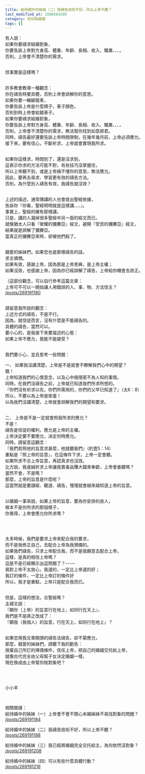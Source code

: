 ```yaml
---
title: 給待婚中的姊妹（二）我禱告技術不好，所以上帝不聽？
last_modified_at: 1568564280
category: 信仰與婚姻
tags: []
---
```


<p>有人說：<br>
如果你要禱求結婚對象，<br>
你要告訴上帝對方身高、體重、年齡、長相、收入、職業、、、，<br>
否則，上帝會不清楚你的需求。</p>

<p><br>
但事實是這樣嗎？</p>

<p><br>
許多教會教導一種觀念：<br>
你在禱告時要具體，否則上帝會誤解你的意思。<br>
如果你要一輛腳踏車，<br>
你要告訴上帝是什麼牌子，車子顏色，<br>
否則到時上帝會給錯車子。<br>
如果你要禱求結婚對象，<br>
你要告訴上帝對方身高、體重、年齡、長相、收入、職業、、、，<br>
否則，上帝會不清楚你的需求，無法幫你找到如意郎君。<br>
同時，禱告最好還要告訴上帝時間限制，在幾年幾月前，上帝必須應允。<br>
接下來，要有信心，不斷祈求，上帝就會實現我所求。</p>

<p><br>
如果你這樣求，時間到了，還是沒求到，<br>
這表示你求的方法可能不對，有些技巧沒掌握住，<br>
所以上帝聽不到，或是上帝搞不懂你的意思，無法應允。<br>
因此，要再去尋求、學習更有效的禱告方法。<br>
否則，為什麼別人禱告有效，我禱告就沒效？</p>

<p><br>
上述的描述，通常傳講的人也會提出聖經依據，<br>
告訴你『你看，聖經明明就是這樣講、、、』。<br>
事實上，聖經的確有那樣講，<br>
只是，講的人漏掉很多聖經中另一面的經文而已。<br>
就像猶太人只看『榮耀的彌賽亞』經文，避開『受苦的彌賽亞』經文，<br>
結果就是誤解了彌賽亞。<br>
當真正的彌賽亞來時，卻被他們殺了。</p>

<p><br>
親愛的姊妹們，如果您也是那樣禱告的話，<br>
求主憐憫。<br>
如果有效，感謝上帝，因為那是上帝恩典，是上帝主權；<br>
如果沒效，也感謝上帝，因為你已經誤解了禱告，上帝給你機會去改正。</p>

<p>（這部份觀念，可以自行參考這篇文章：<br>
上帝可不可以一開始讓人用錯誤的人、事、物、方法信主？<br>
<a href="/posts/269191180" target="_blank">/posts/269191180</a></p>

<p><br>
請留意我所說的觀念：<br>
上述方式的禱告，不是不行。<br>
因為，就信徒而言，沒有什麼是不能禱告的。<br>
具體的禱告，當然可以。<br>
要小心的，是我接下來要描述的心態：<br>
如果上帝不應允，我能不能接受？</p>

<p><br>
我們要小心，並且思考一些問題：</p>

<p>一、 如果我沒講清楚，上帝是不是就會不瞭解我們心中的期望？<br>
錯！<br>
上帝知道我們的心懷意念，以及心中極隱密不為人知的事情。<br>
同時，在我們沒禱告之前，上帝就已知道我們所求所想的。<br>
『你們沒有祈求以先，你們所需用的，你們的父早已知道了』（太6：8）<br>
所以，不要以為上帝是笨蛋！<br>
以為我們沒講清楚，上帝就會誤解我們的期望和要求。</p>

<p><br>
二、 上帝是不是一定就會照我所求的應允？<br>
不是！<br>
禱告是信徒的權利，應允是上帝的主權。<br>
上帝決定要不要應允，決定何時應允。<br>
同時，請留意這觀念：<br>
『我們若照他的旨意求甚麼，他就聽我們』（約壹5：14）<br>
重點是『照上帝的旨意』，在這條件下求，上帝一定會聽。<br>
如果所求不合上帝旨意，再認真求也沒效。<br>
比方說，我虔誠祈求上帝讓我賣毒品賺大錢來奉獻，上帝會垂聽嗎？<br>
當然不會，不是嗎？<br>
那麼，上帝的旨意是什麼呢？<br>
這當然就是要讀經、聽道、禱告，慢慢就會越來越知道上帝的旨意。</p>

<p><br>
以婚姻一事來說，如果上帝的旨意，要為你安排的良人，<br>
根本不是你所求的那個樣子，<br>
你覺得，上帝會應允你所求嗎？</p>

<p>&nbsp;</p>

<p><br>
太多時候，我們是要求上帝來配合我的要求，<br>
而不是我修正自己，去配合上帝為我預備的。<br>
如果我們禱告，只求上帝配合我，而不是我願意去配合上帝，<br>
這樣，是真的相信上帝嗎？<br>
這是不是已經顯示出這問題了？-----<br>
我對上帝不太放心，我選的，一定比上帝選的好；<br>
我訂的條件，一定比上帝訂的條件好<br>
所以，我才是重點，上帝只是配合我而已。</p>

<p><br>
但是，這樣的想法，合聖經嗎？<br>
主禱文說：<br>
『願你（上帝）的旨意行在地上，如同行在天上』，<br>
我們是不是將之改成了：<br>
『願我（我個人）的旨意，行在天上，如同行在地上』？</p>

<p><br>
如果您用我文章開頭的禱告法禱告，卻不蒙應允，<br>
那麼，親愛的姊妹們，請聽下我的勸告：<br>
捨棄自己所訂的擇偶條件，信任上帝，把自己的婚姻交托給上帝，<br>
就像古代完全由父母幫子女決定婚姻一樣，<br>
現在換成由上帝幫你挑對象吧？<br>
&nbsp;</p>

<p>&nbsp;</p>

<p>小小羊</p>

<p>&nbsp;</p>

<p>相關閱讀：<br>
給待婚中的姊妹（一）上帝會不會不關心未婚姊妹不易找對象的問題？<br>
<a href="/posts/269191184" target="_blank">/posts/269191184</a></p>

<p>給待婚中的姊妹（二）我禱告技術不好，所以上帝不聽？<br>
<a href="/posts/269191188" target="_blank">/posts/269191188</a></p>

<p>給待婚中的姊妹（三）我已經將婚姻完全交托給主，為何依然沒對象？<br>
<a href="/posts/269191208" target="_blank">/posts/269191208</a></p>

<p>給待婚中的姊妹（四）可以有些什麼具體行動？<br>
<a href="/posts/269191216" target="_blank">/posts/269191216</a></p>

<p>&nbsp;</p>

